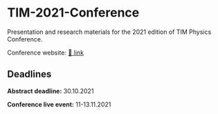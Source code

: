 # TIM-2021-Conference

Presentation and research materials for the 2021 edition of TIM Physics Conference.

Conference website: [🔗 link](https://timconference.uvt.ro)

## Deadlines

**Abstract deadline:** 30.10.2021

**Conference live event:** 11-13.11.2021
